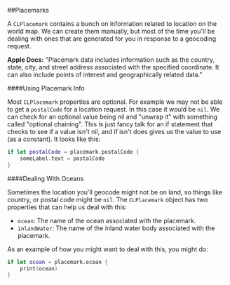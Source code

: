 ##Placemarks

A `CLPlacemark` contains a bunch on information related to location on the world map. We can create them manually, but most of the time you'll be dealing with ones that are generated for you in response to a geocoding request. 

**Apple Docs:** "Placemark data includes information such as the country, state, city, and street address associated with the specified coordinate. It can also include points of interest and geographically related data."

####Using Placemark Info

Most `CLPlacemark` properties are optional. For example we may not be able to get a `postalCode` for a location request. In this case it would be `nil`. We can check for an optional value being nil and "unwrap it" with something called "optional chaining". This is just fancy talk for an if statement that checks to see if a value isn't nil, and if isn't does gives us the value to use (as a constant). It looks like this:

```swift
if let postalCode = placemark.postalCode {
	someLabel.text = postalCode
}
```

####Dealing With Oceans

Sometimes the location you'll geocode might not be on land, so things like country, or postal code might be `nil`. The `CLPlacemark` object has two properties that can help us deal with this: 

+ `ocean`: The name of the ocean associated with the placemark.
+ `inlandWater`: The name of the inland water body associated with the placemark.

As an example of how you might want to deal with this, you might do:

```swift 
if let ocean = placemark.ocean {
    print(ocean)
} 
```

